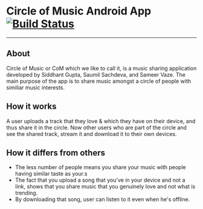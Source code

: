 # Circle of Music Android App   [![Build Status](https://travis-ci.org/Circle-Of-Music-Makers/Android-Application.svg?branch=master)](https://travis-ci.org/Circle-Of-Music-Makers/Android-Application)
___
## About
Circle of Music or CoM which we like to call it, is a music sharing application developed by Siddhant Gupta, Saumil Sachdeva, and Sameer Vaze. The main purpose of the app is to share music amongst a circle of people with similiar music interests. 

## How it works
A user uploads a track that they love & which they have on their device, and thus share it in the circle. Now other users who are part of the circle and see the shared track, stream it and download it to their own devices. 

## How it differs from others
* The less number of people means you share your music with people having similar taste as your.s
* The fact that you upload a song that you've in your device and not a link, shows that you share music that you genuinely love and not what is trending.
* By downloading that song, user can listen to it even when he's offline.
